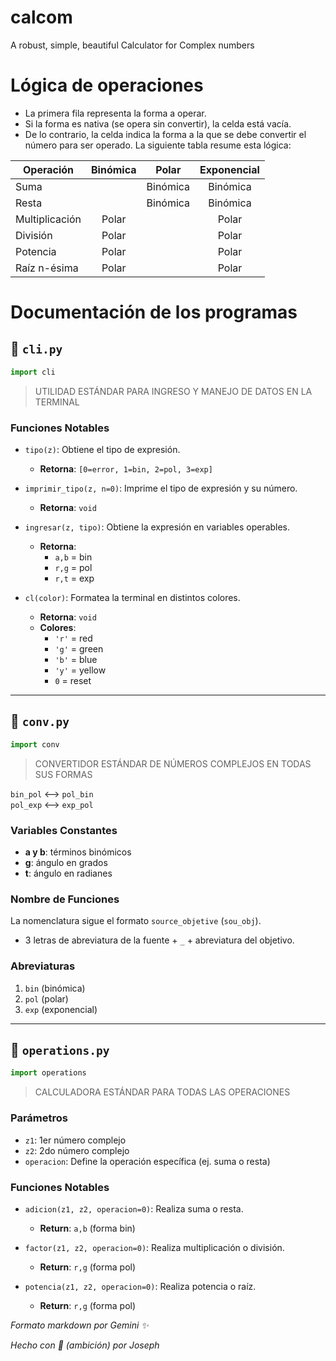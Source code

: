 # calcom
A robust, simple, beautiful Calculator for Complex numbers

# Lógica de operaciones
*   La primera fila representa la forma a operar.
*   Si la forma es nativa (se opera sin convertir), la celda está vacía.
*   De lo contrario, la celda indica la forma a la que se debe convertir el número para ser operado. La siguiente tabla resume esta lógica:

| Operación      | Binómica | Polar  | Exponencial |
|----------------|:--------:|:------:|:-----------:|
| Suma           |          |Binómica| Binómica    |
| Resta          |          |Binómica| Binómica    |
| Multiplicación | Polar    |        | Polar       |
| División       | Polar    |        | Polar       |
| Potencia       | Polar    |        | Polar       |
| Raíz n-ésima   | Polar    |        | Polar       |

# Documentación de los programas

## 📄 `cli.py`
```python
import cli
```
> UTILIDAD ESTÁNDAR PARA INGRESO Y MANEJO DE DATOS EN LA TERMINAL

### Funciones Notables

*   `tipo(z)`: Obtiene el tipo de expresión.
    *   **Retorna**: `[0=error, 1=bin, 2=pol, 3=exp]`

*   `imprimir_tipo(z, n=0)`: Imprime el tipo de expresión y su número.
    *   **Retorna**: `void`

*   `ingresar(z, tipo)`: Obtiene la expresión en variables operables.
    *   **Retorna**:
        *   `a,b` = bin
        *   `r,g` = pol
        *   `r,t` = exp

*   `cl(color)`: Formatea la terminal en distintos colores.
    *   **Retorna**: `void`
    *   **Colores**:
        *   `'r'` = red
        *   `'g'` = green
        *   `'b'` = blue
        *   `'y'` = yellow
        *   `0` = reset

---

## 📄 `conv.py`
```python
import conv
```
> CONVERTIDOR ESTÁNDAR DE NÚMEROS COMPLEJOS EN TODAS SUS FORMAS

`bin_pol` <--> `pol_bin`  
`pol_exp` <--> `exp_pol`

### Variables Constantes
*   **a y b**: términos binómicos
*   **g**: ángulo en grados
*   **t**: ángulo en radianes

### Nombre de Funciones
La nomenclatura sigue el formato `source_objetive` (`sou_obj`).
*   3 letras de abreviatura de la fuente + `_` + abreviatura del objetivo.

### Abreviaturas
1.  `bin` (binómica)
2.  `pol` (polar)
3.  `exp` (exponencial)

---

## 📄 `operations.py`
```python
import operations
```
> CALCULADORA ESTÁNDAR PARA TODAS LAS OPERACIONES

### Parámetros
*   `z1`: 1er número complejo
*   `z2`: 2do número complejo
*   `operacion`: Define la operación específica (ej. suma o resta)

### Funciones Notables
*   `adicion(z1, z2, operacion=0)`: Realiza suma o resta.
    *   **Return**: `a,b` (forma bin)

*   `factor(z1, z2, operacion=0)`: Realiza multiplicación o división.
    *   **Return**: `r,g` (forma pol)

*   `potencia(z1, z2, operacion=0)`: Realiza potencia o raíz.
    *   **Return**: `r,g` (forma pol)

*Formato markdown por Gemini ✨*

*Hecho con 🚀 (ambición) por Joseph*